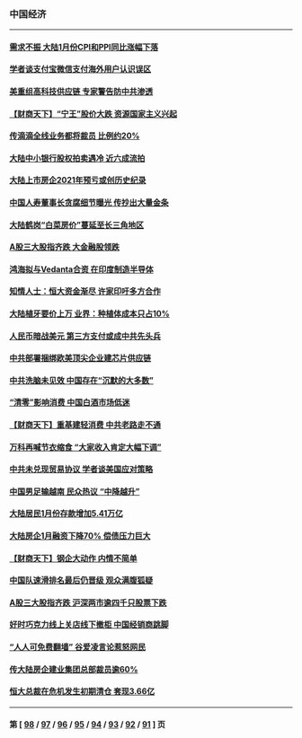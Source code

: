 ### 中国经济
---
#### [需求不振 大陆1月份CPI和PPI同比涨幅下落](../../pages/ncid283/n13580382.md) 
#### [学者谈支付宝微信支付海外用户认识误区](../../pages/ncid283/n13579799.md) 
#### [美重组高科技供应链 专家警告防中共渗透](../../pages/ncid283/n13580365.md) 
#### [【财商天下】“宁王”股价大跌 资源国家主义兴起](../../pages/ncid283/n13579272.md) 
#### [传滴滴全线业务都将裁员 比例约20%](../../pages/ncid283/n13577502.md) 
#### [大陆中小银行股权拍卖遇冷 近六成流拍](../../pages/ncid283/n13578120.md) 
#### [大陆上市房企2021年预亏或创历史纪录](../../pages/ncid283/n13577236.md) 
#### [中国人寿董事长贪腐细节曝光 传抄出大量金条](../../pages/ncid283/n13577652.md) 
#### [大陆鹤岗“白菜房价”蔓延至长三角地区](../../pages/ncid283/n13577081.md) 
#### [A股三大股指齐跌 大金融股领跌](../../pages/ncid283/n13575554.md) 
#### [鸿海拟与Vedanta合资 在印度制造半导体](../../pages/ncid283/n13575829.md) 
#### [知情人士：恒大资金渐尽 许家印吁多方合作](../../pages/ncid283/n13575080.md) 
#### [大陆植牙要价上万 业界：种植体成本只占10%](../../pages/ncid283/n13575021.md) 
#### [人民币暗战美元 第三方支付或成中共先头兵](../../pages/ncid283/n13534846.md) 
#### [中共部署捆绑欧美顶尖企业建芯片供应链](../../pages/ncid283/n13574170.md) 
#### [中共洗脑未见效 中国存在“沉默的大多数”](../../pages/ncid283/n13573794.md) 
#### [“清零”影响消费  中国白酒市场低迷](../../pages/ncid283/n13573474.md) 
#### [【财商天下】重基建轻消费 中共老路走不通](../../pages/ncid283/n13572577.md) 
#### [万科再喊节衣缩食 “大家收入肯定大幅下调”](../../pages/ncid283/n13572811.md) 
#### [中共未兑现贸易协议 学者谈美国应对策略](../../pages/ncid283/n13572201.md) 
#### [中国男足输越南 民众热议 “中降越升”](../../pages/ncid283/n13572363.md) 
#### [大陆居民1月份存款增加5.41万亿](../../pages/ncid283/n13571714.md) 
#### [大陆房企1月融资下降70% 偿债压力巨大](../../pages/ncid283/n13571581.md) 
#### [【财商天下】钢企大动作 内情不简单](../../pages/ncid283/n13570948.md) 
#### [中国队速滑排名最后仍晋级 观众满腹狐疑](../../pages/ncid283/n13571151.md) 
#### [A股三大股指齐跌 沪深两市逾四千只股票下跌](../../pages/ncid283/n13570035.md) 
#### [好时巧克力线上关店线下撤柜 中国经销商跳脚](../../pages/ncid283/n13570113.md) 
#### [“人人可免费翻墙” 谷爱凌言论惹怒网民](../../pages/ncid283/n13569266.md) 
#### [传大陆房企建业集团总部裁员逾60%](../../pages/ncid283/n13569488.md) 
#### [恒大总裁在危机发生初期清仓 套现3.66亿](../../pages/ncid283/n13569377.md) 

---
#### 第 [ [98](./98.md) / [97](./97.md) / [96](./96.md) / [95](./95.md) / [94](./94.md) / [93](./93.md) / [92](./92.md) / [91](./91.md) ] 页
